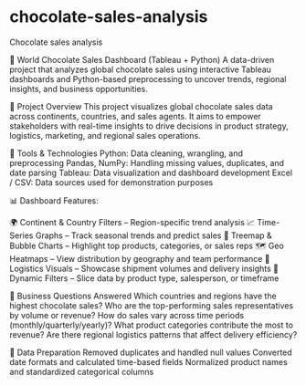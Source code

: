 # chocolate-sales-analysis
Chocolate sales analysis

🍫 World Chocolate Sales Dashboard (Tableau + Python)
A data-driven project that analyzes global chocolate sales using interactive Tableau dashboards and Python-based preprocessing to uncover trends, regional insights, and business opportunities.

📌 Project Overview
This project visualizes global chocolate sales data across continents, countries, and sales agents. It aims to empower stakeholders with real-time insights to drive decisions in product strategy, logistics, marketing, and regional sales operations.

🔧 Tools & Technologies
Python: Data cleaning, wrangling, and preprocessing
Pandas, NumPy: Handling missing values, duplicates, and date parsing
Tableau: Data visualization and dashboard development
Excel / CSV: Data sources used for demonstration purposes

📊 Dashboard Features:

🌍 Continent & Country Filters – Region-specific trend analysis
📈 Time-Series Graphs – Track seasonal trends and predict sales
🧩 Treemap & Bubble Charts – Highlight top products, categories, or sales reps
🗺️ Geo Heatmaps – View distribution by geography and team performance
🚛 Logistics Visuals – Showcase shipment volumes and delivery insights
🎯 Dynamic Filters – Slice data by product type, salesperson, or timeframe

🧠 Business Questions Answered
Which countries and regions have the highest chocolate sales?
Who are the top-performing sales representatives by volume or revenue?
How do sales vary across time periods (monthly/quarterly/yearly)?
What product categories contribute the most to revenue?
Are there regional logistics patterns that affect delivery efficiency?

🧼 Data Preparation
Removed duplicates and handled null values
Converted date formats and calculated time-based fields
Normalized product names and standardized categorical columns
